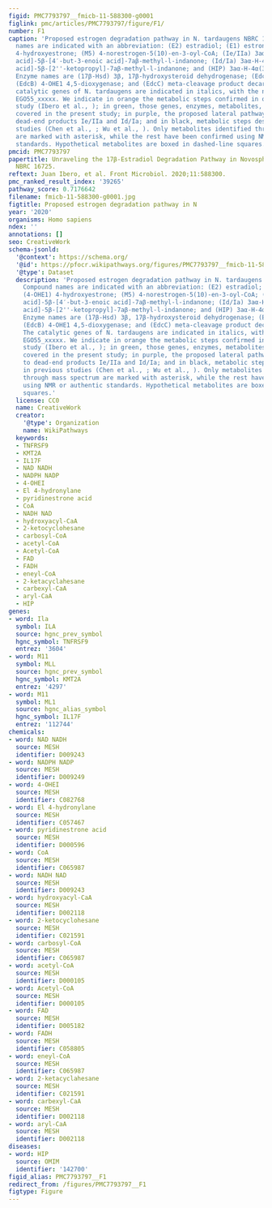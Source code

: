 ```yaml
---
figid: PMC7793797__fmicb-11-588300-g0001
figlink: pmc/articles/PMC7793797/figure/F1/
number: F1
caption: 'Proposed estrogen degradation pathway in N. tardaugens NBRC 16725. Compound
  names are indicated with an abbreviation: (E2) estradiol; (E1) estrone; (4-OHE1)
  4-hydroxyestrone; (M5) 4-norestrogen-5(10)-en-3-oyl-CoA; (Ie/IIa) 3aα-H-4α-[3′-propanoic
  acid]-5β-[4′-but-3-enoic acid]-7aβ-methyl-l-indanone; (Id/Ia) 3aα-H-4α-[3′-propanoic
  acid]-5β-[2''-ketopropyl]-7aβ-methyl-l-indanone; and (HIP) 3aα-H-4α(3′-propanoate)-7a-β-methylhexahydro-1,5-indanedione.
  Enzyme names are (17β-Hsd) 3β, 17β-hydroxysteroid dehydrogenase; (EdcA) E1 4-hydroxylase;
  (EdcB) 4-OHE1 4,5-dioxygenase; and (EdcC) meta-cleavage product decarboxylase. The
  catalytic genes of N. tardaugens are indicated in italics, with the nomenclature
  EGO55_xxxxx. We indicate in orange the metabolic steps confirmed in our previous
  study (Ibero et al., ); in green, those genes, enzymes, metabolites, and reactions
  covered in the present study; in purple, the proposed lateral pathway leading to
  dead-end products Ie/IIa and Id/Ia; and in black, metabolic steps described in previous
  studies (Chen et al., ; Wu et al., ). Only metabolites identified through mass spectrum
  are marked with asterisk, while the rest have been confirmed using NMR or authentic
  standards. Hypothetical metabolites are boxed in dashed-line squares.'
pmcid: PMC7793797
papertitle: Unraveling the 17β-Estradiol Degradation Pathway in Novosphingobium tardaugens
  NBRC 16725.
reftext: Juan Ibero, et al. Front Microbiol. 2020;11:588300.
pmc_ranked_result_index: '39265'
pathway_score: 0.7176642
filename: fmicb-11-588300-g0001.jpg
figtitle: Proposed estrogen degradation pathway in N
year: '2020'
organisms: Homo sapiens
ndex: ''
annotations: []
seo: CreativeWork
schema-jsonld:
  '@context': https://schema.org/
  '@id': https://pfocr.wikipathways.org/figures/PMC7793797__fmicb-11-588300-g0001.html
  '@type': Dataset
  description: 'Proposed estrogen degradation pathway in N. tardaugens NBRC 16725.
    Compound names are indicated with an abbreviation: (E2) estradiol; (E1) estrone;
    (4-OHE1) 4-hydroxyestrone; (M5) 4-norestrogen-5(10)-en-3-oyl-CoA; (Ie/IIa) 3aα-H-4α-[3′-propanoic
    acid]-5β-[4′-but-3-enoic acid]-7aβ-methyl-l-indanone; (Id/Ia) 3aα-H-4α-[3′-propanoic
    acid]-5β-[2''-ketopropyl]-7aβ-methyl-l-indanone; and (HIP) 3aα-H-4α(3′-propanoate)-7a-β-methylhexahydro-1,5-indanedione.
    Enzyme names are (17β-Hsd) 3β, 17β-hydroxysteroid dehydrogenase; (EdcA) E1 4-hydroxylase;
    (EdcB) 4-OHE1 4,5-dioxygenase; and (EdcC) meta-cleavage product decarboxylase.
    The catalytic genes of N. tardaugens are indicated in italics, with the nomenclature
    EGO55_xxxxx. We indicate in orange the metabolic steps confirmed in our previous
    study (Ibero et al., ); in green, those genes, enzymes, metabolites, and reactions
    covered in the present study; in purple, the proposed lateral pathway leading
    to dead-end products Ie/IIa and Id/Ia; and in black, metabolic steps described
    in previous studies (Chen et al., ; Wu et al., ). Only metabolites identified
    through mass spectrum are marked with asterisk, while the rest have been confirmed
    using NMR or authentic standards. Hypothetical metabolites are boxed in dashed-line
    squares.'
  license: CC0
  name: CreativeWork
  creator:
    '@type': Organization
    name: WikiPathways
  keywords:
  - TNFRSF9
  - KMT2A
  - IL17F
  - NAD NADH
  - NADPH NADP
  - 4-OHEI
  - El 4-hydronylane
  - pyridinestrone acid
  - CoA
  - NADH NAD
  - hydroxyacyl-CaA
  - 2-ketocyclohesane
  - carbosyl-CoA
  - acetyl-CoA
  - Acetyl-CoA
  - FAD
  - FADH
  - eneyl-CoA
  - 2-ketacyclahesane
  - carbexyl-CaA
  - aryl-CaA
  - HIP
genes:
- word: Ila
  symbol: ILA
  source: hgnc_prev_symbol
  hgnc_symbol: TNFRSF9
  entrez: '3604'
- word: M11
  symbol: MLL
  source: hgnc_prev_symbol
  hgnc_symbol: KMT2A
  entrez: '4297'
- word: M11
  symbol: ML1
  source: hgnc_alias_symbol
  hgnc_symbol: IL17F
  entrez: '112744'
chemicals:
- word: NAD NADH
  source: MESH
  identifier: D009243
- word: NADPH NADP
  source: MESH
  identifier: D009249
- word: 4-OHEI
  source: MESH
  identifier: C082768
- word: El 4-hydronylane
  source: MESH
  identifier: C057467
- word: pyridinestrone acid
  source: MESH
  identifier: D000596
- word: CoA
  source: MESH
  identifier: C065987
- word: NADH NAD
  source: MESH
  identifier: D009243
- word: hydroxyacyl-CaA
  source: MESH
  identifier: D002118
- word: 2-ketocyclohesane
  source: MESH
  identifier: C021591
- word: carbosyl-CoA
  source: MESH
  identifier: C065987
- word: acetyl-CoA
  source: MESH
  identifier: D000105
- word: Acetyl-CoA
  source: MESH
  identifier: D000105
- word: FAD
  source: MESH
  identifier: D005182
- word: FADH
  source: MESH
  identifier: C058805
- word: eneyl-CoA
  source: MESH
  identifier: C065987
- word: 2-ketacyclahesane
  source: MESH
  identifier: C021591
- word: carbexyl-CaA
  source: MESH
  identifier: D002118
- word: aryl-CaA
  source: MESH
  identifier: D002118
diseases:
- word: HIP
  source: OMIM
  identifier: '142700'
figid_alias: PMC7793797__F1
redirect_from: /figures/PMC7793797__F1
figtype: Figure
---
```

